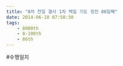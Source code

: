 ```yaml
---
title: "8차 천일 결사 1차 백일 기도 정진 86일째"
date: 2014-06-18 07:50:30
tags:
    - 8000th
    - 8-100th
    - 86th
---
```


#수행일지
